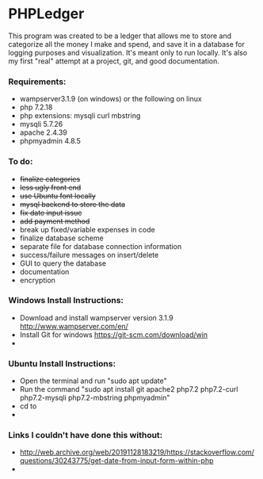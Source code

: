 # PHPLedger

This program was created to be a ledger that allows me to store and categorize all the money I make and spend, and save it in a database for logging purposes and visualization. 
It's meant only to run locally.
It's also my first "real" attempt at a project, git, and good documentation.

### Requirements:
- wampserver3.1.9 (on windows) or the following on linux
- php 7.2.18
- php extensions: mysqli curl mbstring
- mysqli 5.7.26
- apache 2.4.39
- phpmyadmin 4.8.5

### To do:
- ~~finalize categories~~
- ~~less ugly front end~~
- ~~use Ubuntu font locally~~
- ~~mysql backend to store the data~~
- ~~fix date input issue~~
- ~~add payment method~~
- break up fixed/variable expenses in code
- finalize database scheme
- separate file for database connection information
- success/failure messages on insert/delete
- GUI to query the database
- documentation
- encryption

### Windows Install Instructions:
- Download and install wampserver version 3.1.9 http://www.wampserver.com/en/
- Install Git for windows https://git-scm.com/download/win
- 

### Ubuntu Install Instructions:
- Open the terminal and run "sudo apt update"
- Run the command "sudo apt install git apache2 php7.2 php7.2-curl php7.2-mysqli php7.2-mbstring phpmyadmin"
- cd to
-

### Links I couldn't have done this without:
- http://web.archive.org/web/20191128183219/https://stackoverflow.com/questions/30243775/get-date-from-input-form-within-php
- 